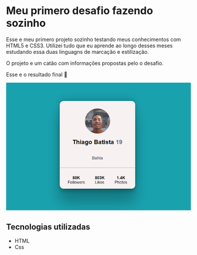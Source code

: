 # Meu primero desafio fazendo sozinho

Esse e meu primero projeto sozinho testando meus conhecimentos com HTML5 e CSS3. Utilizei tudo que eu aprende ao longo desses meses estudando essa duas linguagns de marcação e estilização. 

O projeto e um catão com informações propostas pelo o desafio.

Esse e o resultado final 🚀

<img src='./images/Screenshot_1.png'>

## Tecnologias utilizadas
- HTML
- Css